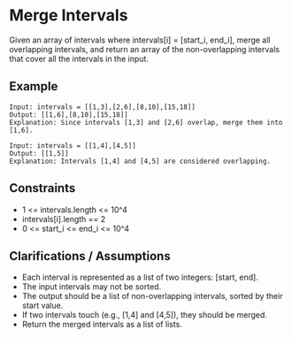 # Merge Intervals

Given an array of intervals where intervals[i] = [start_i, end_i], merge all overlapping intervals, and return an array of the non-overlapping intervals that cover all the intervals in the input.

## Example

```
Input: intervals = [[1,3],[2,6],[8,10],[15,18]]
Output: [[1,6],[8,10],[15,18]]
Explanation: Since intervals [1,3] and [2,6] overlap, merge them into [1,6].

Input: intervals = [[1,4],[4,5]]
Output: [[1,5]]
Explanation: Intervals [1,4] and [4,5] are considered overlapping.
```

## Constraints
- 1 <= intervals.length <= 10^4
- intervals[i].length == 2
- 0 <= start_i <= end_i <= 10^4

## Clarifications / Assumptions
- Each interval is represented as a list of two integers: [start, end].
- The input intervals may not be sorted.
- The output should be a list of non-overlapping intervals, sorted by their start value.
- If two intervals touch (e.g., [1,4] and [4,5]), they should be merged.
- Return the merged intervals as a list of lists. 